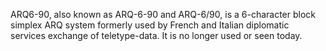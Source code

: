 ARQ6-90, also known as ARQ-6-90 and ARQ-6/90, is a 6-character block simplex ARQ system formerly used by French and Italian diplomatic services exchange of teletype-data. It is no longer used or seen today.